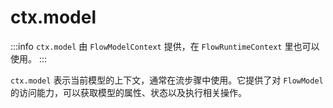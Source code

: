 # ctx.model

:::info
`ctx.model` 由 `FlowModelContext` 提供，在 `FlowRuntimeContext` 里也可以使用。
:::

`ctx.model` 表示当前模型的上下文，通常在流步骤中使用。它提供了对 `FlowModel` 的访问能力，可以获取模型的属性、状态以及执行相关操作。

<code src="./index.tsx"></code>
